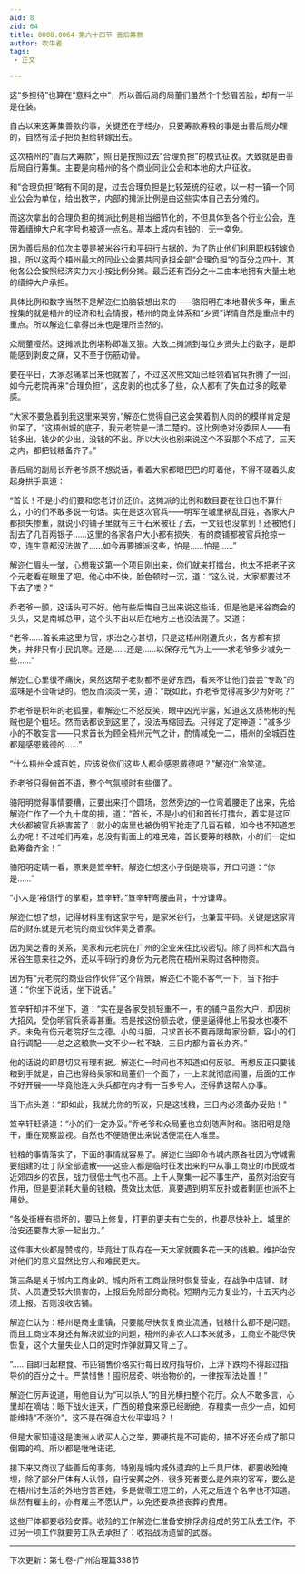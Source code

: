 ```yaml
---
aid: 8
zid: 64
title: 0008.0064-第六十四节 善后筹款
author: 吹牛者
tags: 
 - 正文

---
```




这“多担待”也算在“意料之中”，所以善后局的局董们虽然个个愁眉苦脸，却有一半是在装。

自古以来这筹集善款的事，关键还在于经办，只要筹款筹粮的事是由善后局办理的，自然有法子把负担给转嫁出去。

这次梧州的“善后大筹款”，照旧是按照过去“合理负担”的模式征收。大致就是由善后局自行筹集。主要是向梧州的各个商业同业公会和本地的大户征收。

和“合理负担”略有不同的是，过去合理负担是比较笼统的征收，以一村一镇一个同业公会为单位，给出数字，内部的摊派比例是由这些实体自己去分摊的。

而这次拿出的合理负担的摊派比例是相当细节化的，不但具体到各个行业公会，连带着缙绅大户和字号也被逐一点名。基本上城内有钱的，无一幸免。

因为善后局的位次主要是被米谷行和平码行占据的，为了防止他们利用职权转嫁负担，所以这两个梧州最大的同业公会要共同承担全部“合理负担”的百分之四十。其他各公会按照经济实力大小按比例分摊。最后还有百分之十二由本地拥有大量土地的缙绅大户承担。

具体比例和数字当然不是解迩仁拍脑袋想出来的――骆阳明在本地潜伏多年，重点搜集的就是梧州的经济和社会情报，梧州的商业体系和“乡贤”详情自然是重点中的重点。所以解迩仁拿得出来也是理所当然的。

众局董哑然。这摊派比例堪称即准又狠。大致上摊派到每位乡贤头上的数字，是即能感到剥皮之痛，又不至于伤筋动骨。

要在平日，大家忍痛拿出来也就罢了，不过这次熊文灿已经领着官兵折腾了一回，如今元老院再来“合理负担”，这皮剥的也忒多了些，众人都有了失血过多的眩晕感。

“大家不要急着到我这里来哭穷，”解迩仁觉得自己这会笑着割人肉的的模样肯定是帅呆了，“这梧州城的底子，我元老院是一清二楚的。这比例绝对没委屈人――有钱多出，钱少的少出，没钱的不出。所以大伙也别来说这个不妥那个不成了，三天之内，都把钱粮备齐了。”

善后局的副局长乔老爷原不想说话，看着大家都眼巴巴的盯着他，不得不硬着头皮起身拱手禀道：

“首长！不是小的们要和您老讨价还价。这摊派的比例和数目要在往日也不算什么，小的们不敢多说一句话。实在是这次官兵――明军在城里祸乱百姓，各家大户都损失惨重，就说小的铺子里就有三千石米被征了去，一文钱也没拿到！还被他们刮去了几百两银子……这里的各家各户大小都有损失，有的商铺都被官兵抢掠一空，连生意都没法做了……如今再要摊派这些，怕是……怕是……”

解迩仁眉头一皱，心想我这第一个项目刚出来，你们就来打擂台，也太不把老子这个元老看在眼里了吧。他心中不快，脸色顿时一沉，道：“这么说，大家都要过不下去了喽？”

乔老爷一颤，这话头可不好。他有些后悔自己出来说这些话，但是他是米谷商会的头头，又是南城总甲，这个头不出以后在地方上也没法混了。又道：

“老爷……首长来这里为官，求治之心甚切，只是这梧州刚遭兵火，各方都有损失，并非只有小民饥寒。还是……还是……以保存元气为上――求老爷多少减免一些……”

解迩仁心里很不痛快，果然这帮子老财都不是好东西，看来不让他们尝尝“专政”的滋味是不会听话的。他反而淡淡一笑，道：“既如此，乔老爷觉得减多少为好呢？”

乔老爷是积年的老狐狸，看解迩仁不怒反笑，眼中凶光毕露，知道这文质彬彬的髡贼也是个粗坯。然而话都说到这里了，没法再缩回去。只得定了定神道：“减多少小的不敢妄言――只求首长为顾全梧州元气之计，酌情减免一二，梧州的全城百姓都是感恩戴德的……”

“什么梧州全城百姓，应该说你们这些人都会感恩戴德吧？”解迩仁冷笑道。

乔老爷只得俯首不语，整个气氛顿时有些僵了。

骆阳明觉得事情要糟，正要出来打个圆场，忽然旁边的一位弯着腰走了出来，先给解迩仁作了一个九十度的揖，道：“首长，不是小的们和首长打擂台，着实是这回大伙都被官兵祸害苦了！就小的店里也被伪明军抢走了几百石粮，如今也不知道怎么办呢！不过咱们再难，总没有街面上的难民难，首长要筹的粮款，小的们一定如数筹备齐全！”

骆阳明定睛一看，原来是笪辛轩。解迩仁想这小子倒是晓事，开口问道：“你是……”

“小人是‘裕信行’的掌柜，笪辛轩。”笪辛轩弯腰曲背，十分谦卑。

解迩仁想了想，记得材料里有这家字号，是家米谷行，也兼营平码。关键是这家背后的财东就是元老院的商业伙伴吴芝香家。

因为吴芝香的关系，吴家和元老院在广州的企业来往比较密切。除了同样和大昌有米谷生意来往之外，还以平码行的身份为元老院在梧州采购过各种物资。

因为有“元老院的商业合作伙伴”这个背景，解迩仁不能不客气一下，当下抬手道：“你坐下说话，坐下说话。”

笪辛轩却并不坐下，道：“实在是各家受损轻重不一，有的铺户虽然大户，却因树大招风，受伪明官兵荼毒甚重。若是按这份额去收，便是逼得他上吊投水也凑不齐。未免有伤元老院好生之德。小的斗胆，只求首长不要再限每家份额，容小的们自行调配――总之这粮款一文不少一粒不缺，三日内都为首长办齐。”

他的话说的即恳切又有理有据。解迩仁一时间也不知道如何反驳。再想反正只要钱粮到手就是，自己也得给吴家和局董们一个面子，一上来就彻底闹僵，后面的工作不好开展――毕竟他连大头兵都在内才有一百多号人，还得靠这帮人办事。

当下点头道：“即如此，我就允你的所议，只是这钱粮，三日内必须备办妥贴！”

笪辛轩赶紧道：“小的们一定办妥。”乔老爷和众局董也立刻随声附和。骆阳明是隐干，重在观察监视。自然也不便随便出来说话便混在人堆里。

钱粮的事情落实了，下面的事情就容易了。解迩仁当即命令城内原各社因为守城需要组建的壮丁队全部遣散――这些人都是临时征发出来的中从事工商业的市民或者近郊四乡的农民，战力很低士气也不高。上千人聚集一起不事生产，虽然对治安有作用，但是要消耗大量的钱粮，费效比太低，真要遇到明军反扑或者剿匪也派不上用处。

“各处街栅有损坏的，要马上修复，打更的更夫有亡失的，也要尽快补上。城里的治安还要靠大家一起出力。”

这件事大伙都是赞成的，毕竟壮丁队存在一天大家就要多花一天的钱粮。维护治安对他们的意义显然比穷人和难民更大。

第三条是关于城内工商业的。城内所有工商业限时恢复营业，在战争中店铺、财货、人员遭受较大损害的，上报后免除部分商税。短期内无力复业的，十五天内必须上报。否则没收店铺。

解迩仁认为：梧州是商业重镇，只要能尽快恢复商业流通，钱粮什么都不是问题。而且工商业本身还有解决就业的问题，梧州的非农人口本来就多，工商业不能尽快恢复，这个大量失业人口的定时炸弹就算又背上了。

“……自即日起粮食、布匹销售价格实行每日政府指导价，上浮下跌均不得超过指导价的百分之十。严禁惜售！囤积居奇、哄抬物价的，一律按军法处置！”

解迩仁厉声说道，用他自认为“可以杀人”的目光横扫整个花厅。众人不敢多言，心里却在嘀咕：眼下战火连天，广西的粮食来源已经断绝，存粮卖一点少一点，如何能维持“不涨价”，这不是在强迫大伙平粜吗？！

但是大家知道这是澳洲人收买人心之举，要硬抗是不可能的，搞不好还会成了那只倒霉的鸡。所以都是唯唯诺诺。

接下来又商议了些善后的事务，特别是城内城外遗弃的上千具尸体，都要收殓掩埋，除了部分尸体有人认领，自行安葬之外，很多死者要么是外来的客军，要么是在梧州讨生活的外地穷苦百姓，多是做零工短工的，人死之后连个名字也不知道。纵然有雇主的，亦有雇主不愿认尸，以免还要承担丧葬的费用。

这些尸体都要收殓安葬。收殓的工作解迩仁准备安排俘虏组成的劳工队去工作，不过另一项工作就要劳工队去承担了：收拾战场遗留的武器。

-------------------------------------------------

下次更新：第七卷-广州治理篇338节



